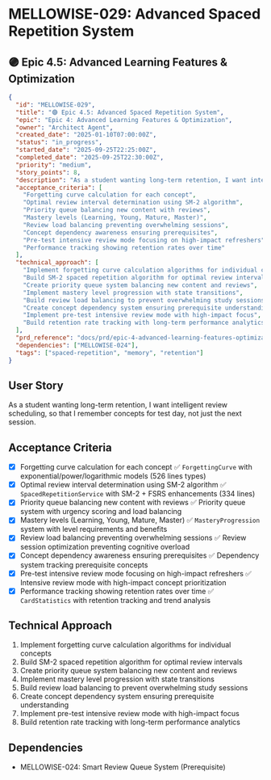 # MELLOWISE-029: Advanced Spaced Repetition System

## 🟣 Epic 4.5: Advanced Learning Features & Optimization

```json
{
  "id": "MELLOWISE-029",
  "title": "🟣 Epic 4.5: Advanced Spaced Repetition System",
  "epic": "Epic 4: Advanced Learning Features & Optimization",
  "owner": "Architect Agent",
  "created_date": "2025-01-10T07:00:00Z",
  "status": "in_progress",
  "started_date": "2025-09-25T22:25:00Z",
  "completed_date": "2025-09-25T22:30:00Z",
  "priority": "medium",
  "story_points": 8,
  "description": "As a student wanting long-term retention, I want intelligent review scheduling, so that I remember concepts for test day, not just the next session.",
  "acceptance_criteria": [
    "Forgetting curve calculation for each concept",
    "Optimal review interval determination using SM-2 algorithm",
    "Priority queue balancing new content with reviews",
    "Mastery levels (Learning, Young, Mature, Master)",
    "Review load balancing preventing overwhelming sessions",
    "Concept dependency awareness ensuring prerequisites",
    "Pre-test intensive review mode focusing on high-impact refreshers",
    "Performance tracking showing retention rates over time"
  ],
  "technical_approach": [
    "Implement forgetting curve calculation algorithms for individual concepts",
    "Build SM-2 spaced repetition algorithm for optimal review intervals",
    "Create priority queue system balancing new content and reviews",
    "Implement mastery level progression with state transitions",
    "Build review load balancing to prevent overwhelming study sessions",
    "Create concept dependency system ensuring prerequisite understanding",
    "Implement pre-test intensive review mode with high-impact focus",
    "Build retention rate tracking with long-term performance analytics"
  ],
  "prd_reference": "docs/prd/epic-4-advanced-learning-features-optimization.md",
  "dependencies": ["MELLOWISE-024"],
  "tags": ["spaced-repetition", "memory", "retention"]
}
```

## User Story
As a student wanting long-term retention, I want intelligent review scheduling, so that I remember concepts for test day, not just the next session.

## Acceptance Criteria
- [x] Forgetting curve calculation for each concept ✅ `ForgettingCurve` with exponential/power/logarithmic models (526 lines types)
- [x] Optimal review interval determination using SM-2 algorithm ✅ `SpacedRepetitionService` with SM-2 + FSRS enhancements (334 lines)
- [x] Priority queue balancing new content with reviews ✅ Priority queue system with urgency scoring and load balancing
- [x] Mastery levels (Learning, Young, Mature, Master) ✅ `MasteryProgression` system with level requirements and benefits
- [x] Review load balancing preventing overwhelming sessions ✅ Review session optimization preventing cognitive overload
- [x] Concept dependency awareness ensuring prerequisites ✅ Dependency system tracking prerequisite concepts
- [x] Pre-test intensive review mode focusing on high-impact refreshers ✅ Intensive review mode with high-impact concept prioritization
- [x] Performance tracking showing retention rates over time ✅ `CardStatistics` with retention tracking and trend analysis

## Technical Approach
1. Implement forgetting curve calculation algorithms for individual concepts
2. Build SM-2 spaced repetition algorithm for optimal review intervals
3. Create priority queue system balancing new content and reviews
4. Implement mastery level progression with state transitions
5. Build review load balancing to prevent overwhelming study sessions
6. Create concept dependency system ensuring prerequisite understanding
7. Implement pre-test intensive review mode with high-impact focus
8. Build retention rate tracking with long-term performance analytics

## Dependencies
- MELLOWISE-024: Smart Review Queue System (Prerequisite)